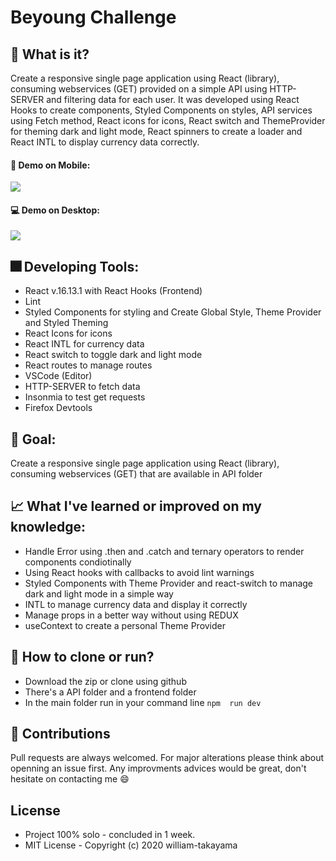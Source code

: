 # Beyoung Challenge

## :triangular_flag_on_post: What is it? 
  Create a responsive single page application using React (library), consuming webservices (GET) provided on a simple API using HTTP-SERVER and filtering data for each user. It was developed using React Hooks to create components, Styled Components on styles, API services using Fetch method, React icons for icons, React switch and ThemeProvider for theming dark and light mode, React spinners to create a loader and React INTL to display currency data correctly.
  
  #### :iphone: Demo on Mobile:
  <img src="https://media.giphy.com/media/hvp1f9oZrBHmDjXX4b/giphy.gif">
  
  #### :computer: Demo on Desktop:
  <img src="https://media.giphy.com/media/Vd2aK0T7FiQETvOE4P/giphy.gif">
  
## :fireworks: Developing Tools: 
  - React v.16.13.1 with React Hooks (Frontend)
  - Lint
  - Styled Components for styling and Create Global Style, Theme Provider and Styled Theming
  - React Icons for icons
  - React INTL for currency data
  - React switch to toggle dark and light mode
  - React routes to manage routes
  - VSCode (Editor)
  - HTTP-SERVER to fetch data
  - Insonmia to test get requests
  - Firefox Devtools

## :rocket: Goal:
  Create a responsive single page application using React (library), consuming webservices (GET) that are available in API folder

## :chart_with_upwards_trend: What I've learned or improved on my knowledge: 
  - Handle Error using .then and .catch and ternary operators to render components condiotinally
  - Using React hooks with callbacks to avoid lint warnings
  - Styled Components with Theme Provider and react-switch to manage dark and light mode in a simple way
  - INTL to manage currency data and display it correctly
  - Manage props in a better way without using REDUX
  - useContext to create a personal Theme Provider
  
## :feet: How to clone or run?
  - Download the zip or clone using github
  - There's a API folder and a frontend folder
  - In the main folder run in your command line ``` npm  run dev ```
 
## :metal: Contributions
Pull requests are always welcomed. For major alterations please think about openning an issue first.
Any improvments advices would be great, don't hesitate on contacting me :smile:

## License
- Project 100% solo - concluded in 1 week. 
- MIT License - Copyright (c) 2020 william-takayama


